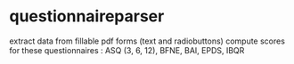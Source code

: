 # questionnaireparser
extract data from fillable pdf forms (text and radiobuttons) 
compute scores for these questionnaires : ASQ (3, 6, 12), BFNE, BAI, EPDS, IBQR
